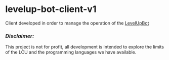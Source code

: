 # levelup-bot-client-v1

Client developed in order to manage the operation of the [LevelUpBot](https://github.com/iaaanz/levelup-bot-core-v1)


### _Disclaimer:_

This project is not for profit, all development is intended to explore the limits of the LCU and the programming languages we have available.


